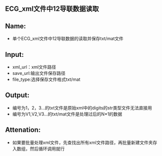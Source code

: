 ## ECG_xml文件中12导联数据读取

## Name:
- 单个ECG_xml文件中12导联数据的读取并保存txt/mat文件

## Input:
- xml_url：xml文件路径
- save_url:输出文件保存路径
- file_type:选择保存文件格式txt/mat

## Output:
- 编号为1，2，3...的txt文件是原始xml中的digits的str类型文件无法直接用
- 编号为V1,V2,V3...的txt/mat文件是处理过后的N*1的数据

## Attenation:
- 如果要批量处理xml文件，先查找出所有xml文件路径，再批量新建文件夹存入数组，然后循环调用就行
